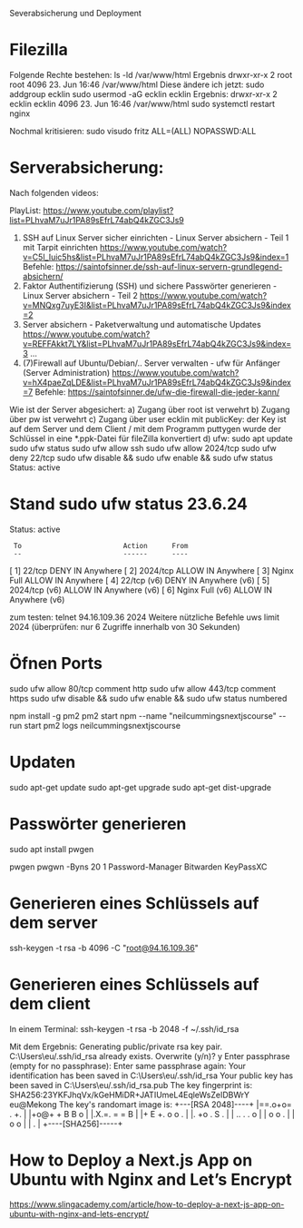 Severabsicherung und Deployment

# Filezilla

Folgende Rechte bestehen:
ls -ld /var/www/html
Ergebnis
drwxr-xr-x 2 root root 4096 23. Jun 16:46 /var/www/html
Diese ändere ich jetzt:
sudo addgroup ecklin
sudo usermod -aG ecklin ecklin
Ergebnis:
drwxr-xr-x 2 ecklin ecklin 4096 23. Jun 16:46 /var/www/html
sudo systemctl restart nginx

Nochmal kritisieren:
sudo visudo
fritz ALL=(ALL) NOPASSWD:ALL

# Serverabsicherung:

Nach folgenden videos:

PlayList: https://www.youtube.com/playlist?list=PLhvaM7uJr1PA89sEfrL74abQ4kZGC3Js9

1. SSH auf Linux Server sicher einrichten - Linux Server absichern - Teil 1 mit Tarpit einrichten
   https://www.youtube.com/watch?v=C5l_Iuic5hs&list=PLhvaM7uJr1PA89sEfrL74abQ4kZGC3Js9&index=1
   Befehle: https://saintofsinner.de/ssh-auf-linux-servern-grundlegend-absichern/
2. Faktor Authentifizierung (SSH) und sichere Passwörter generieren - Linux Server absichern - Teil 2
   https://www.youtube.com/watch?v=MNQxg7uyE3I&list=PLhvaM7uJr1PA89sEfrL74abQ4kZGC3Js9&index=2
3. Server absichern - Paketverwaltung und automatische Updates
   https://www.youtube.com/watch?v=REFFAkkt7LY&list=PLhvaM7uJr1PA89sEfrL74abQ4kZGC3Js9&index=3
   ...
4. (7)Firewall auf Ubuntu/Debian/.. Server verwalten - ufw für Anfänger (Server Administration)
   https://www.youtube.com/watch?v=hX4paeZqLDE&list=PLhvaM7uJr1PA89sEfrL74abQ4kZGC3Js9&index=7
   Befehle: https://saintofsinner.de/ufw-die-firewall-die-jeder-kann/

Wie ist der Server abgesichert:
a) Zugang über root ist verwehrt
b) Zugang über pw ist verwehrt
c) Zugang über user ecklin mit publicKey: der Key ist auf dem Server und dem Client / mit dem Programm puttygen wurde der Schlüssel in eine \*.ppk-Datei für fileZilla konvertiert
d) ufw:
sudo apt update
sudo ufw status
sudo ufw allow ssh
sudo ufw allow 2024/tcp
sudo ufw deny 22/tcp
sudo ufw disable && sudo ufw enable && sudo ufw status
Status: active

# Stand sudo ufw status 23.6.24

Status: active

     To                         Action      From
     --                         ------      ----

[ 1] 22/tcp DENY IN Anywhere
[ 2] 2024/tcp ALLOW IN Anywhere
[ 3] Nginx Full ALLOW IN Anywhere
[ 4] 22/tcp (v6) DENY IN Anywhere (v6)
[ 5] 2024/tcp (v6) ALLOW IN Anywhere (v6)
[ 6] Nginx Full (v6) ALLOW IN Anywhere (v6)

zum testen: telnet 94.16.109.36 2024
Weitere nützliche Befehle
uws limit 2024 (überprüfen: nur 6 Zugriffe innerhalb von 30 Sekunden)

# Öfnen Ports

sudo ufw allow 80/tcp comment http
sudo ufw allow 443/tcp comment https
sudo ufw disable && sudo ufw enable && sudo ufw status numbered

npm install -g pm2
pm2 start npm --name "neilcummingsnextjscourse" -- run start
pm2 logs neilcummingsnextjscourse

# Updaten

sudo apt-get update
sudo apt-get upgrade
sudo apt-get dist-upgrade

# Passwörter generieren

sudo apt install pwgen

pwgen
pwgwn -Byns 20 1
Password-Manager Bitwarden KeyPassXC

# Generieren eines Schlüssels auf dem server

ssh-keygen -t rsa -b 4096 -C "root@94.16.109.36"

# Generieren eines Schlüssels auf dem client

In einem Terminal:
ssh-keygen -t rsa -b 2048 -f ~/.ssh/id_rsa

<!-- Scheinbar ich vor auf dem Server den Schlüssel mit dem Befehl
sudo ssh-keygen -b 4096 -t rsa -f .ssh/ecklinschl
Passphrase bei Authentification mit keyfile: Otto*Geh-I#de+Garte*
erzeugt, dieser Schhlüssel wird wohl nicht mehr gebraucht! Ausprobieren und löschen! -->

Mit dem Ergebnis:
Generating public/private rsa key pair.
C:\Users\eu/.ssh/id_rsa already exists.
Overwrite (y/n)? y
Enter passphrase (empty for no passphrase):
Enter same passphrase again:
Your identification has been saved in C:\Users\eu/.ssh/id_rsa
Your public key has been saved in C:\Users\eu/.ssh/id_rsa.pub
The key fingerprint is:
SHA256:23YKFJhqVx/kGeHMiDR+JATIUmeL4EqleWsZeIDBWrY eu@Mekong
The key's randomart image is:
+---[RSA 2048]----+
|==.o+o= . +. |
|+o@+ + B B o |
|.X.=. = = B |
|+ E +. o o . |
|. +o . S . |
| .. . . o |
| o o . |
| o o |
| . |
+----[SHA256]-----+

# How to Deploy a Next.js App on Ubuntu with Nginx and Let’s Encrypt

https://www.slingacademy.com/article/how-to-deploy-a-next-js-app-on-ubuntu-with-nginx-and-lets-encrypt/
